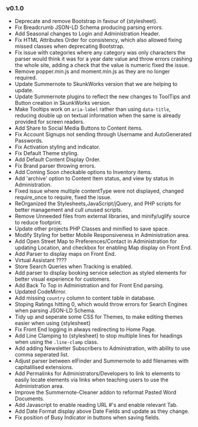 ### v0.1.0
- Deprecate and remove Bootstrap in favour of {stylesheet}.
- Fix Breadcrumb JSON-LD Schema producing parsing errors.
- Add Seasonal changes to Login and Administration Header.
- Fix HTML Attributes Order for consistency, which also allowed fixing missed classes when deprecating Bootstrap.
- Fix issue with categories where any category was only characters the parser would think it was for a year date value and throw errors crashing the whole site, adding a check that the value is numeric fixed the issue.
- Remove popper.min.js and moment.min.js as they are no longer required.
- Update Summernote to SkunkWorks version that we are helping to update.
- Update Summernote plugins to reflect the new changes to ToolTips and Button creation in SkunkWorks version.
- Make Tooltips work on `aria-label` rather than using `data-title`, reducing double up on textual information when the same is already provided for screen readers.
- Add Share to Social Media Buttons to Content items.
- Fix Account Signups not sending through Username and AutoGenerated Passwords.
- Fix Activation styling and indicator.
- Fix Default Theme styling.
- Add Default Content Display Order.
- Fix Brand parser throwing errors.
- Add Coming Soon checkable options to Inventory items.
- Add 'archive' option to Content Item status, and view by status in Administration.
- Fixed issue where multiple contentType were not displayed, changed require_once to require, fixed the issue.
- ReOrganized the Stylesheets,JavaScript/jQuery, and PHP scripts for better management and cull unused scripts.
- Remove Unneeded files from external libraries, and minify/uglify source to reduce footprint.
- Update other projects PHP Classes and minified to save space.
- Modify Styling for better Mobile Responsiveness in Administration area.
- Add Open Street Map to Preferences/Contact in Administration for updating Location, and checkbox for enabling Map display on Front End.
- Add Parser to display maps on Front End.
- Virtual Assistant ????
- Store Search Queries when Tracking is enabled.
- Add parser to display booking service selection as styled elements for better visual experience for customers.
- Add Back To Top in Administration and for Front End parsing.
- Updated CodeMirror.
- Add missing `country` column to content table in database.
- Stoping Ratings hitting 0, which would throw errors for Search Engines when parsing JSON-LD Schema.
- Tidy up and seperate some CSS for Themes, to make editing themes easier when using {stylesheet}
- Fix Front End logging in always redirecting to Home Page.
- Add Line Clamping to {stylesheet} to stop multiple lines for headings when using the `.line-clamp` class.
- Add adding Newsletter Subscribers to Administration, with ability to use comma seperated list.
- Adjust parser between elFinder and Summernote to add filenames with capitalilised extensions.
- Add Permalinks for Administrators/Developers to link to elements to easily locate elements via links when teaching users to use the Administration area.
- Improve the Summernote-Cleaner addon to reformat Pasted Word Documents.
- Add Javascript to enable reading URL #'s and enable relevant Tab.
- Add Date Format display above Date Fields and update as they change.
- Fix position of Busy Indicator in buttons when saving fields.
